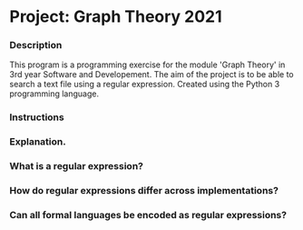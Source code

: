 # Project: Graph Theory 2021

### Description
This program is a programming exercise for the module 'Graph Theory' in 3rd year Software and Developement. The aim of the project is to be able to search a text file using a regular expression. Created using the Python 3 programming language.

### Instructions

### Explanation.

### What is a regular expression?

### How do regular expressions differ across implementations?

### Can all formal languages be encoded as regular expressions?
